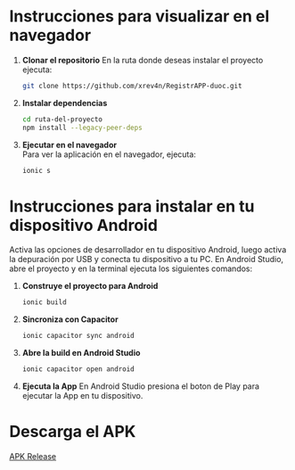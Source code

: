 # Instrucciones para visualizar en el navegador

1. **Clonar el repositorio** 
En la ruta donde deseas instalar el proyecto ejecuta:
   ```bash
   git clone https://github.com/xrev4n/RegistrAPP-duoc.git

2. **Instalar dependencias**  

   ```bash
   cd ruta-del-proyecto
   npm install --legacy-peer-deps

3. **Ejecutar en el navegador**  
Para ver la aplicación en el navegador, ejecuta:

    ```bash
    ionic s

# Instrucciones para instalar en tu dispositivo Android

Activa las opciones de desarrollador en tu dispositivo Android, luego activa la depuración por USB y conecta tu dispositivo a tu PC.
En Android Studio, abre el proyecto y en la terminal ejecuta los siguientes comandos:

1. **Construye el proyecto para Android**

   ```bash
   ionic build
   
2. **Sincroniza con Capacitor**

    ```bash
    ionic capacitor sync android
    
3. **Abre la build en Android Studio**
    ```bash
    ionic capacitor open android

4. **Ejecuta la App**
En Android Studio presiona el boton de Play para ejecutar la App en tu dispositivo.

# Descarga el APK

[APK Release](https://github.com/xrev4n/RegistrAPP-duoc/blob/50a9b67ffc696f97fadbb66d5653dbbe5c0d4eb0/APK%20Release/registrapp-release.apk)
